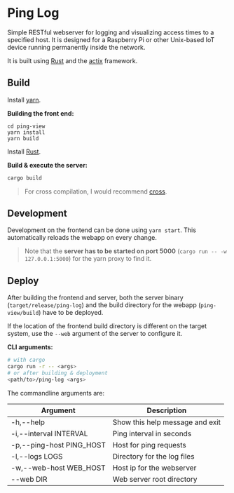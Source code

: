 # Ping Log

Simple RESTful webserver for logging and visualizing access times to a specified
host.
It is designed for a Raspberry Pi or other Unix-based IoT device running
permanently inside the network.

It is built using [Rust](https://www.rust-lang.org/) and the
[actix](https://actix.rs/) framework.

## Build

Install [yarn](https://yarnpkg.com/getting-started/install).

**Building the front end:**

```
cd ping-view
yarn install
yarn build
```

Install [Rust](https://www.rust-lang.org/learn/get-started).

**Build & execute the server:**

```bash
cargo build
```

> For cross compilation, I would recommend [cross](https://github.com/cross-rs/cross).

## Development

Development on the frontend can be done using `yarn start`.
This automatically reloads the webapp on every change.

> Note that the **server has to be started on port 5000** (`cargo run -- -w 127.0.0.1:5000`) for the yarn proxy to find it.

## Deploy

After building the frontend and server, both the server binary (`target/release/ping-log`)
and the build directory for the webapp (`ping-view/build`) have to be deployed.

If the location of the frontend build directory is different on the target system,
use the `--web` argument of the server to configure it.


**CLI arguments:**

```bash
# with cargo
cargo run -r -- <args>
# or after building & deployment
<path/to>/ping-log <args>
```

The commandline arguments are:

| Argument                 | Description                        |
|--------------------------|------------------------------------|
| -h,--help                | Show this help message and exit    |
| -i,--interval INTERVAL   | Ping interval in seconds           |
| -p,--ping-host PING_HOST | Host for ping requests             |
| -l,--logs LOGS           | Directory for the log files        |
| -w,--web-host WEB_HOST   | Host ip for the webserver          |
| --web DIR                | Web server root directory          |
